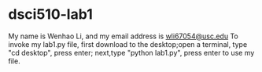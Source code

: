 # dsci510-lab1
My name is Wenhao Li, and my email address is wli67054@usc.edu
To invoke my lab1.py file, first download to the desktop;open a terminal, type "cd desktop", press enter; next,type "python lab1.py", press enter to use my file.
